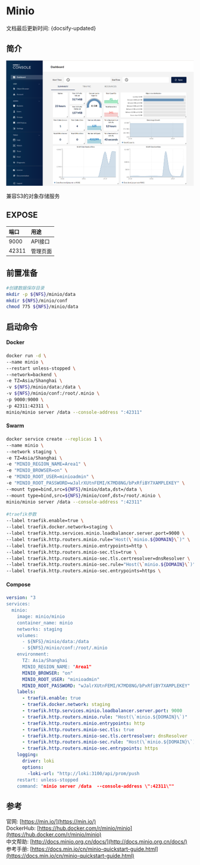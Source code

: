 # Minio

文档最后更新时间: {docsify-updated}

## 简介

![](../../images/minio-console-dashboard1.png)

兼容S3的对象存储服务

## EXPOSE

| 端口 | 用途 |
| :--- | :--- |
| 9000 | API接口 |
| 42311 | 管理页面 |



## 前置准备

```bash
#创建数据保存目录
mkdir -p ${NFS}/minio/data
mkdir ${NFS}/minio/conf
chmod 775 ${NFS}/minio/data
```

## 启动命令

<!-- tabs:start -->
#### **Docker**
```bash
docker run -d \
--name minio \
--restart unless-stopped \
--network=backend \
-e TZ=Asia/Shanghai \
-v ${NFS}/minio/data:/data \
-v ${NFS}/minio/conf:/root/.minio \
-p 9000:9000 \
-p 42311:42311 \
minio/minio server /data --console-address ":42311"
```


#### **Swarm**
```bash
docker service create --replicas 1 \
--name minio \
--network staging \
-e TZ=Asia/Shanghai \
-e "MINIO_REGION_NAME=Area1" \
-e "MINIO_BROWSER=on" \
-e "MINIO_ROOT_USER=minioadmin" \
-e "MINIO_ROOT_PASSWORD=wJalrXUtnFEMI/K7MD8NG/bPxRfiBY7XAMPLEKEY" \
--mount type=bind,src=${NFS}/minio/data,dst=/data \
--mount type=bind,src=${NFS}/minio/conf,dst=/root/.minio \
minio/minio server /data --console-address ":42311"

#traefik参数
--label traefik.enable=true \
--label traefik.docker.network=staging \
--label traefik.http.services.minio.loadbalancer.server.port=9000 \
--label traefik.http.routers.minio.rule="Host(\`minio.${DOMAIN}\`)" \
--label traefik.http.routers.minio.entrypoints=http \
--label traefik.http.routers.minio-sec.tls=true \
--label traefik.http.routers.minio-sec.tls.certresolver=dnsResolver \
--label traefik.http.routers.minio-sec.rule="Host(\`minio.${DOMAIN}\`)" \
--label traefik.http.routers.minio-sec.entrypoints=https \
```

#### **Compose**

```yaml
version: "3
services:
  minio:
    image: minio/minio
    container_name: minio
    networks: staging
    volumes:
      - ${NFS}/minio/data:/data
      - ${NFS}/minio/conf:/root/.minio
    environment:
      TZ: Asia/Shanghai
      MINIO_REGION_NAME: "Area1"
      MINIO_BROWSER: "on"
      MINIO_ROOT_USER: "minioadmin"
      MINIO_ROOT_PASSWORD: "wJalrXUtnFEMI/K7MD8NG/bPxRfiBY7XAMPLEKEY"
    labels: 
      - traefik.enable: true
      - traefik.docker.network: staging
      - traefik.http.services.minio.loadbalancer.server.port: 9000
      - traefik.http.routers.minio.rule: "Host(\`minio.${DOMAIN}\`)"
      - traefik.http.routers.minio.entrypoints: http
      - traefik.http.routers.minio-sec.tls: true
      - traefik.http.routers.minio-sec.tls.certresolver: dnsResolver
      - traefik.http.routers.minio-sec.rule: "Host(\`minio.${DOMAIN}\`)"
      - traefik.http.routers.minio-sec.entrypoints: https
    logging: 
      driver: loki
      options: 
        -loki-url: "http://loki:3100/api/prom/push
    restart: unless-stopped
    command: "minio server /data  --console-address \":42311\""
```
<!-- tabs:end -->



## 参考

官网: [https://min.io/](https://min.io/)  
DockerHub: [https://hub.docker.com/r/minio/minio](https://hub.docker.com/r/minio/minio)  
中文帮助: [http://docs.minio.org.cn/docs/](http://docs.minio.org.cn/docs/)  
参考手册: [https://docs.min.io/cn/minio-quickstart-guide.html](https://docs.min.io/cn/minio-quickstart-guide.html)

